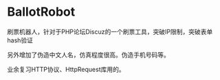 # BallotRobot
刷票机器人，针对于PHP论坛Discuz的一个刷票工具，突破IP限制，突破表单hash验证

另外增加了伪造中文人名，仿真程度很高。伪造手机号码等。

业余复习HTTP协议、HttpRequest库用的。
